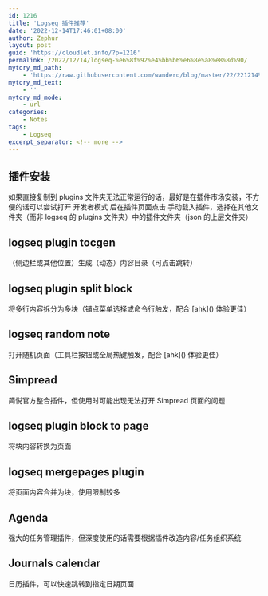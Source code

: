 ```yaml
---
id: 1216
title: 'Logseq 插件推荐'
date: '2022-12-14T17:46:01+08:00'
author: Zephur
layout: post
guid: 'https://cloudlet.info/?p=1216'
permalink: /2022/12/14/logseq-%e6%8f%92%e4%bb%b6%e6%8e%a8%e8%8d%90/
mytory_md_path:
    - 'https://raw.githubusercontent.com/wandero/blog/master/22/221214%20Logseq%20%E6%8F%92%E4%BB%B6%E6%8E%A8%E8%8D%90.md'
mytory_md_text:
    - ''
mytory_md_mode:
    - url
categories:
    - Notes
tags:
    - Logseq
excerpt_separator: <!-- more -->
---
```


## 插件安装

如果直接复制到 plugins 文件夹无法正常运行的话，最好是在插件市场安装，不方便的话可以尝试打开 开发者模式 后在插件页面点击 手动载入插件，选择在其他文件夹（而非 logseq 的 plugins 文件夹）中的插件文件夹（json 的上层文件夹）

<!-- more -->

## logseq plugin tocgen

（侧边栏或其他位置）生成（动态）内容目录（可点击跳转）

## logseq plugin split block

将多行内容拆分为多块（锚点菜单选择或命令行触发，配合 \[ahk\]() 体验更佳）

## logseq random note

打开随机页面（工具栏按钮或全局热键触发，配合 \[ahk\]() 体验更佳）

## Simpread

简悦官方整合插件，但使用时可能出现无法打开 Simpread 页面的问题

## logseq plugin block to page

将块内容转换为页面

## logseq mergepages plugin

将页面内容合并为块，使用限制较多

## Agenda

强大的任务管理插件，但深度使用的话需要根据插件改造内容/任务组织系统

## Journals calendar

日历插件，可以快速跳转到指定日期页面